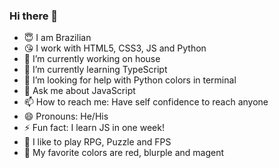 ### Hi there 👋

- 😇 I am Brazilian
- 😘 I work with HTML5, CSS3, JS and Python
- 🔭 I’m currently working on house
- 🌱 I’m currently learning TypeScript
- 🤔 I’m looking for help with Python colors in terminal
- 💬 Ask me about JavaScript
- 📫 How to reach me: Have self confidence to reach anyone
- 😄 Pronouns: He/His
- ⚡ Fun fact: I learn JS in one week!
- 👾 I like to play RPG, Puzzle and FPS
- 🎨 My favorite colors are red, blurple and magent
